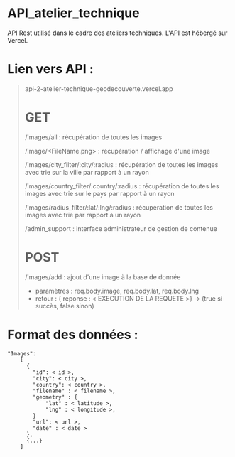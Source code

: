 # API_atelier_technique

API Rest utilisé dans le cadre des ateliers techniques. 
L'API est hébergé sur Vercel. 

# Lien vers API : 
>
> api-2-atelier-technique-geodecouverte.vercel.app
>
> # GET
> 
> /images/all  : récupération de toutes les images
> 
> /image/<FileName.png>  : récupération / affichage d'une image
> 
> /images/city_filter/:city/:radius  : récupération de toutes les images avec trie sur la ville par rapport à un rayon
>
> /images/country_filter/:country/:radius  : récupération de toutes les images avec trie sur le pays par rapport à un rayon
>
> /images/radius_filter/:lat/:lng/:radius : récupération de toutes les images avec trie par rapport à un rayon
>
> /admin_support : interface administrateur de gestion de contenue
>
> # POST
>
> /images/add  :  ajout d'une image à la base de donnée
> * paramètres : req.body.image, req.body.lat, req.body.lng
> * retour : { reponse : < EXECUTION DE LA REQUETE >} -> (true si succès, false sinon)
> 
> 
>


# Format des données : 

```
"Images": 
    [
      {
        "id": < id >,
        "city": < city >,
        "country": < country >,
        "filename" : < filename >,
        "geometry" : {
            "lat" : < latitude >,
            "lng" : < longitude >,
        }
        "url": < url >,
        "date" : < date >
      },
      {...}
    ]
```
